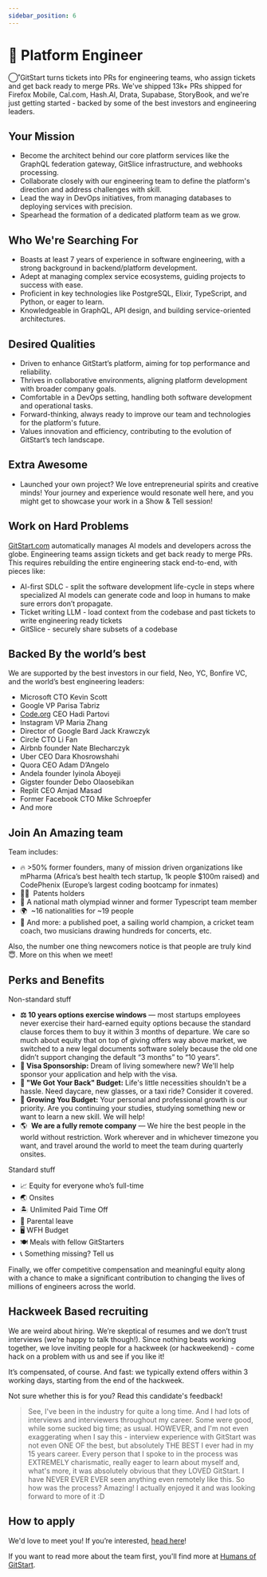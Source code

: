 ```yaml
---
sidebar_position: 6
---
```


# 💾 Platform Engineer

◯˚GitStart turns tickets into PRs for engineering teams, who assign tickets and get back ready to merge PRs. We've shipped 13k+ PRs shipped for Firefox Mobile, Cal.com, Hash.AI, Drata, Supabase, StoryBook, and we're just getting started - backed by some of the best investors and engineering leaders.

## Your Mission
- Become the architect behind our core platform services like the GraphQL federation gateway, GitSlice infrastructure, and webhooks processing.
- Collaborate closely with our engineering team to define the platform's direction and address challenges with skill.
- Lead the way in DevOps initiatives, from managing databases to deploying services with precision.
- Spearhead the formation of a dedicated platform team as we grow.

## Who We're Searching For
- Boasts at least 7 years of experience in software engineering, with a strong background in backend/platform development.
- Adept at managing complex service ecosystems, guiding projects to success with ease.
- Proficient in key technologies like PostgreSQL, Elixir, TypeScript, and Python, or eager to learn.
- Knowledgeable in GraphQL, API design, and building service-oriented architectures.

## Desired Qualities
- Driven to enhance GitStart’s platform, aiming for top performance and reliability.
- Thrives in collaborative environments, aligning platform development with broader company goals.
- Comfortable in a DevOps setting, handling both software development and operational tasks.
- Forward-thinking, always ready to improve our team and technologies for the platform's future.
- Values innovation and efficiency, contributing to the evolution of GitStart’s tech landscape.

## Extra Awesome
- Launched your own project? We love entrepreneurial spirits and creative minds! Your journey and experience would resonate well here, and you might get to showcase your work in a Show & Tell session!

## Work on Hard Problems

[GitStart.com](http://gitstart.com/) automatically manages AI models and developers across the globe. Engineering teams assign tickets and get back ready to merge PRs. This requires rebuilding the entire engineering stack end-to-end, with pieces like:

- AI-first SDLC - split the software development life-cycle in steps where specialized AI models can generate code and loop in humans to make sure errors don’t propagate.
- Ticket writing LLM - load context from the codebase and past tickets to write engineering ready tickets
- GitSlice - securely share subsets of a codebase

## **Backed By the world’s best**
We are supported by the best investors in our field, Neo, YC, Bonfire VC, and the world’s best engineering leaders:

- Microsoft CTO Kevin Scott
- Google VP Parisa Tabriz
- [Code.org](http://code.org/) CEO Hadi Partovi
- Instagram VP Maria Zhang
- Director of Google Bard Jack Krawczyk
- Circle CTO Li Fan
- Airbnb founder Nate Blecharczyk
- Uber CEO Dara Khosrowshahi
- Quora CEO Adam D’Angelo
- Andela founder Iyinola Aboyeji
- Gigster founder Debo Olaosebikan
- Replit CEO Amjad Masad
- Former Facebook CTO Mike Schroepfer
- And more

## **Join An Amazing team**
Team includes:

- 🔥 >50% former founders, many of mission driven organizations like mPharma (Africa’s best health tech startup, 1k people $100m raised) and CodePhenix (Europe’s largest coding bootcamp for inmates)
- 🧑‍🔬  Patents holders
- 🧠 A national math olympiad winner and former Typescript team member
- 🌍  ~16 nationalities for ~19 people
- 🤫 And more: a published poet, a sailing world champion, a cricket team coach, two musicians drawing hundreds for concerts, etc.

Also, the number one thing newcomers notice is that people are truly kind 😇. More on this when we meet!

## Perks and Benefits
Non-standard stuff

- **⚖️ 10 years options exercise windows** — most startups employees never exercise their hard-earned equity options because the standard clause forces them to buy it within 3 months of departure. We care so much about equity that on top of giving offers way above market, we switched to a new legal documents software solely because the old one didn’t support changing the default “3 months” to “10 years”.
- **🛂 Visa Sponsorship:** Dream of living somewhere new? We'll help sponsor your application and help with the visa.
- **👋 "We Got Your Back" Budget:** Life's little necessities shouldn't be a hassle. Need daycare, new glasses, or a taxi ride? Consider it covered.
- **🌱 Growing You Budget:** Your personal and professional growth is our priority. Are you continuing your studies, studying something new or want to learn a new skill. We will help!
- 🌎  **We are a fully remote company** — We hire the best people in the world without restriction. Work wherever and in whichever timezone you want, and travel around the world to meet the team during quarterly onsites.

Standard stuff

- 📈 Equity for everyone who’s full-time
- 🌏 Onsites
- 🏝 Unlimited Paid Time Off
- 🐣 Parental leave
- 🖥️ WFH Budget
- 🍽 Meals with fellow GitStarters
- 📞 Something missing? Tell us

Finally, we offer competitive compensation and meaningful equity along with a chance to make a significant contribution to changing the lives of millions of engineers across the world.

## **Hackweek Based recruiting**

We are weird about hiring. We’re skeptical of resumes and we don’t trust interviews (we’re happy to talk though!). Since nothing beats working together, we love inviting people for a hackweek (or hackweekend) - come hack on a problem with us and see if you like it!

It’s compensated, of course. And fast: we typically extend offers within 3 working days, starting from the end of the hackweek.

Not sure whether this is for you? Read this candidate's feedback!

> See, I've been in the industry for quite a long time. And I had lots of interviews and interviewers throughout my career. Some were good, while some sucked big time; as usual. HOWEVER, and I'm not even exaggerating when I say this - interview experience with GitStart was not even ONE OF the best, but absolutely THE BEST I ever had in my 15 years career. Every person that I spoke to in the process was EXTREMELY charismatic, really eager to learn about myself and, what's more, it was absolutely obvious that they LOVED GitStart. I have NEVER EVER EVER seen anything even remotely like this. So how was the process? Amazing! I actually enjoyed it and was looking forward to more of it :D


## How to apply

We'd love to meet you! If you’re interested, [head here](https://app.dover.io/apply/GitStart/b3d8117f-54db-442d-8eba-2de6cc2c99db)!


If you want to read more about the team first, you'll find more at [Humans of GitStart](https://humansof.gitstart.com).
